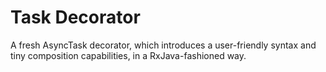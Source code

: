 # Task Decorator
A fresh AsyncTask decorator, which introduces a user-friendly syntax and tiny composition capabilities, in a RxJava-fashioned way.
